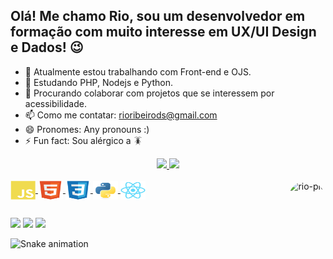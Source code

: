 ## Olá! Me chamo Rio, sou um desenvolvedor em formação com muito interesse em UX/UI Design e Dados! 😉


- 🔭 Atualmente estou trabalhando com Front-end e OJS.
- 🌱 Estudando PHP, Nodejs e Python.
- 👯 Procurando colaborar com projetos que se interessem por acessibilidade.
- 📫 Como me contatar: rioribeirods@gmail.com
- 😄 Pronomes: Any pronouns :)
- ⚡ Fun fact: Sou alérgico a 🪳


<div align="center" style="display: inline_block">
  <a href="https://github.com/rioribeirods">
  <img height="165em" src="https://github-readme-stats.vercel.app/api?username=rioribeirods&show_icons=true&theme=dark&include_all_commits=true&count_private=true"/>
  <img height="165em" src="https://github-readme-stats.vercel.app/api/top-langs/?username=rioribeirods&layout=compact&langs_count=7&theme=dark"/>
</div>

<div style="display: inline_block"><br>
  <img align="center" alt="rio-Js" height="30" width="40" src="https://raw.githubusercontent.com/devicons/devicon/master/icons/javascript/javascript-plain.svg">
  
  <img align="center" alt="rio-HTML" height="30" width="40" src="https://raw.githubusercontent.com/devicons/devicon/master/icons/html5/html5-original.svg">
  <img align="center" alt="rio-CSS" height="30" width="40" src="https://raw.githubusercontent.com/devicons/devicon/master/icons/css3/css3-original.svg">
  <img align="center" alt="rio-Python" height="30" width="40" src="https://raw.githubusercontent.com/devicons/devicon/master/icons/python/python-original.svg">
  <img align="center" alt="rio-React" height="30" width="40" src="https://raw.githubusercontent.com/devicons/devicon/master/icons/react/react-original.svg">
  <img align="right" alt="rio-pic" height="150" style="border-radius:50px;" src="https://media.discordapp.net/attachments/400477908851884043/1001518623006937179/download20220702124536.png?width=488&height=488">
</div>
  
  ##
 
<div> 
  <a href="https://www.instagram.com/rioribeirods/" target="_blank"><img src="https://img.shields.io/badge/-Instagram-%23E4405F?style=for-the-badge&logo=instagram&logoColor=white" target="_blank"></a>
  <a href = "mailto:rioribeirods@gmail.com"><img src="https://img.shields.io/badge/-Gmail-%23333?style=for-the-badge&logo=gmail&logoColor=white" target="_blank"></a>
  <a href="https://www.linkedin.com/in/rio-ribeiro/" target="_blank"><img src="https://img.shields.io/badge/-LinkedIn-%230077B5?style=for-the-badge&logo=linkedin&logoColor=white" target="_blank"></a> 
 
  ![Snake animation](https://github.com/rioribeirods/rioribeirods/blob/output/github-contribution-grid-snake.svg)
 
</div>
